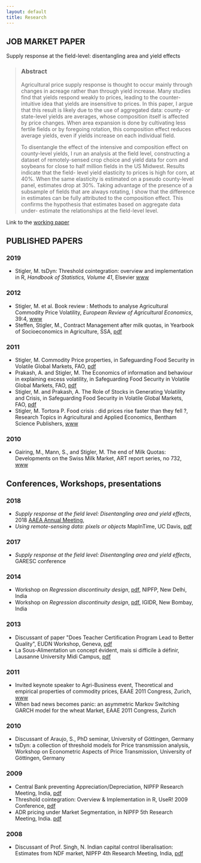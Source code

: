 ```yaml
---
layout: default
title: Research
---
```


## JOB MARKET PAPER

Supply response at the field-level: disentangling area and yield effects

> ### Abstract
>Agricultural price supply response is thought to occur mainly through changes in acreage rather
than through yield increase. Many studies find that yields respond weakly to prices, leading to the
counter-intuitive idea that yields are insensitive to prices. In this paper, I argue that this result is
likely due to the use of aggregated data: county- or state-level yields are averages, whose composition itself is affected by price changes. When area expansion is done by cultivating less fertile fields
or by foregoing rotation, this composition effect reduces average yields, even if yields increase on
each individual field.
>
>To disentangle the effect of the intensive and composition effect on county-level yields, I run an
analysis at the field level, constructing a dataset of remotely-sensed crop choice and yield data for
corn and soybeans for close to half million fields in the US Midwest. Results indicate that the field-
level yield elasticity to prices is high for corn, at 40%. When the same elasticity is estimated on a
pseudo county-level panel, estimates drop at 30%. Taking advantage of the presence of a subsample
of fields that are always rotating, I show that the difference in estimates can be fully attributed to
the composition effect. This confirms the hypothesis that estimates based on aggregate data under-
estimate the relationships at the field-level level.

Link to the [working paper](https://github.com/MatthieuStigler/MatthieuStigler.github.io/raw/master/docs/yield_response_satellite_Stigler.pdf)

## PUBLISHED PAPERS

### 2019

 - Stigler, M. tsDyn: Threshold cointegration: overview and implementation in R, *Handbook of Statistics, Volume 41*, Elsevier
[www](https://www.sciencedirect.com/science/article/pii/S0169716119300355?via%3Dihub) 
### 2012

 - Stigler, M. et al. Book review : Methods to analyse Agricultural Commodity Price Volatility, *European Review of Agricultural Economics*, 39:4, [www](http://erae.oxfordjournals.org/content/39/4/732.extract)
 - Steffen, Stigler, M., Contract Management after milk quotas, in Yearbook of Socioeconomics in Agriculture, SSA, [pdf](https://ideas.repec.org/a/cha/ysa001/v5y2012i1p177-200.html)

### 2011
 - Stigler, M. Commodity Price properties, in Safeguarding Food Security in Volatile Global Markets, FAO, [pdf](http://www.fao.org/docrep/013/i2107e/i2107e02.pdf)
 - Prakash, A. and Stigler, M. The Economics of information and behaviour in explaining excess volatility, in Safeguarding Food Security in Volatile Global Markets, FAO, [pdf](http://www.fao.org/docrep/013/i2107e/i2107e14.pdf)
 - Stigler, M. and Prakash, A. The Role of Stocks in Generating Volatility and Crisis, in Safeguarding Food Security in Volatile Global Markets, FAO, [pdf](http://www.fao.org/docrep/013/i2107e/i2107e16.pdf)
 - Stigler, M. Tortora P. Food crisis : did prices rise faster than they fell ?, Research Topics in Agricultural and Applied Economics, Bentham Science Publishers, [www](http://www.benthamscience.com/ebooks/9781608052431/index.htm)

### 2010
 - Gairing, M., Mann, S., and Stigler, M. The end of Milk Quotas: Developments on the Swiss Milk Market, ART report series, no 732, [www](http://www.agroscope.admin.ch/publikationen/einzelpublikation/index.html?lang=de&aid=22407&pid=23029&vmode=fancy)

## Conferences, Workshops, presentations

### 2018

- *Supply response at the field level: Disentangling area and yield effects*, 2018 [AAEA Annual Meeting](https://www.aaea.org/meetings/2018-aaea-annual-meeting), 
- *Using remote-sensing data: pixels or objects* MapInTime, UC Davis, [pdf](https://github.com/MicheleTobias/MaptimeDavis/blob/master/OpenMicSession_Winter2018/matthieu_Stigler%20-%20Matthieu%20Stigler.pdf)

### 2017

- *Supply response at the field level: Disentangling area and yield effects*, GARESC conference

### 2014
 - Workshop on *Regression discontinuity design*, [pdf](http://matthieustigler.github.io/Lectures/Lect_RDD_Theo.pdf), NIPFP, New Delhi, India
 - Workshop on *Regression discontinuity design*, [pdf](http://matthieustigler.github.io/Lectures/Lect_RDD_Theo.pdf), IGIDR, New Bombay, India
 
### 2013
 - Discussant of paper "Does Teacher Certification Program Lead to Better Quality", EUDN Workshop, Geneva, [pdf](http://MatthieuStigler.github.io/Lectures/Discu_EUDN_Pritta.pdf)
 - La Sous-Alimentation un concept évident, mais si difficile à définir, Lausanne University Midi Campus, [pdf](http://MatthieuStigler.github.io/Lectures/Pres_UNIL_sousalim.pdf)

### 2011
 - Invited keynote speaker to Agri-Business event, Theoretical and empirical properties of commodity prices, EAAE 2011 Congress, Zurich, [www](https://dl.dropbox.com/u/6113358/CV/EAAE_Infoflyer_August.pdf)
 - When bad news becomes panic: an asymmetric Markov Switching GARCH model for the wheat Market, EAAE 2011 Congress, Zurich

### 2010
 - Discussant of Araujo, S., PhD seminar, University of Göttingen, Germany 
 - tsDyn: a collection of threshold models for Price transmission analysis, Workshop on Econometric Aspects of Price Transmission, University of Göttingen, Germany

### 2009
 - Central Bank preventing Appreciation/Depreciation, NIPFP Research Meeting, India, [pdf](http://macrofinance.nipfp.org.in/PDF/06_5Pr_Stigler_RegimeSwitichingINRUSD2.pdf)
 - Threshold cointegration: Overview & Implementation in R, UseR! 2009 Conference, [pdf](http://stat.ethz.ch/CRAN/web/packages/tsDyn/vignettes/ThCointOverview.pdf)
 - ADR pricing under Market Segmentation, in NIPFP 5th Research Meeting, India. [pdf](http://macrofinance.nipfp.org.in/PDF/22_4sl_Shah-ADR.pdf)

### 2008
 - Discussant of Prof. Singh, N. Indian capital control liberalisation: Estimates from NDF market, NIPFP 4th Research Meeting, India, [pdf](http://macrofinance.nipfp.org.in/PDF/16_3sl_di_Shah2008_NDF.pdf)



